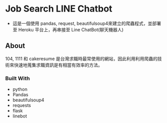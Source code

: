 # Job Search LINE Chatbot

* 這是一個使用 pandas, request, beautifulsoup4來建立的爬蟲程式，並部署至 Heroku 平台上，再串接至 Line ChatBot(聊天機器人)

## About
104, 1111 和 cakeresume 是台灣求職時最常使用的網站，因此利用利用爬蟲的技術來快速地蒐集求職資訊是有相當有效率的方法。

### Built With
* python
* Pandas
* beautifulsoup4
* requests
* flask
* linebot
